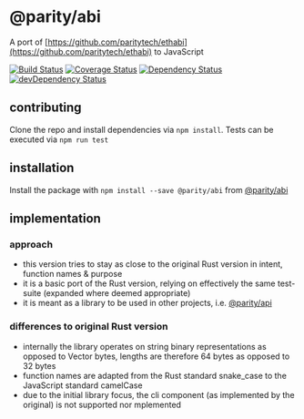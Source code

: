 # @parity/abi

A port of [https://github.com/paritytech/ethabi](https://github.com/paritytech/ethabi) to JavaScript

[![Build Status](https://travis-ci.org/paritytech/js-abi.svg?branch=master)](https://travis-ci.org/paritytech/js-abi)
[![Coverage Status](https://coveralls.io/repos/github/paritytech/js-abi/badge.svg?branch=master)](https://coveralls.io/github/paritytech/js-abi?branch=master)
[![Dependency Status](https://david-dm.org/paritytech/js-abi.svg)](https://david-dm.org/paritytech/js-abi)
[![devDependency Status](https://david-dm.org/paritytech/js-abi/dev-status.svg)](https://david-dm.org/paritytech/js-abi#info=devDependencies)

## contributing

Clone the repo and install dependencies via `npm install`. Tests can be executed via `npm run test`

## installation

Install the package with `npm install --save @parity/abi` from [@parity/abi](https://www.npmjs.com/package/@parity/abi)


## implementation
### approach

- this version tries to stay as close to the original Rust version in intent, function names & purpose
- it is a basic port of the Rust version, relying on effectively the same test-suite (expanded where deemed appropriate)
- it is meant as a library to be used in other projects, i.e. [@parity/api](https://www.npmjs.com/package/@parity/api)

### differences to original Rust version

- internally the library operates on string binary representations as opposed to Vector bytes, lengths are therefore 64 bytes as opposed to 32 bytes
- function names are adapted from the Rust standard snake_case to the JavaScript standard camelCase
- due to the initial library focus, the cli component (as implemented by the original) is not supported nor mplemented
